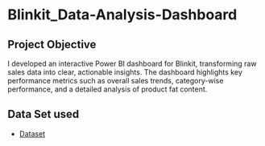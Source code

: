 # Blinkit_Data-Analysis-Dashboard
## Project Objective
 I developed an interactive Power BI dashboard for Blinkit, transforming raw sales data into clear, actionable insights. The dashboard highlights key performance metrics such as overall sales trends, category-wise performance, and a detailed analysis of product fat content.

## Data Set used
- <a href="https://github.com/Manohar-Eedarada/blinkit_Data-Analysis-Dashboard/blob/main/BlinkIT%20Grocery%20Data.xlsx"> Dataset</a>
